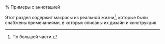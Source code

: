 % Примеры с аннотацией

Этот раздел содержит макросы из реальной жизни[^*], которые были снабжены примечаниями, в которых описаны их дизайн и конструкция.

[^*]: По большей части.
